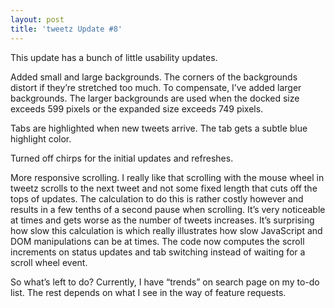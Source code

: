 ```yaml
---
layout: post
title: 'tweetz Update #8'
---
```

This update has a bunch of little usability updates.

Added small and large backgrounds. The corners of the backgrounds distort if they’re stretched too much. To compensate, I’ve added larger backgrounds. The larger backgrounds are used when the docked size exceeds 599 pixels or the expanded size exceeds 749 pixels.

Tabs are highlighted when new tweets arrive. The tab gets a subtle blue highlight color.

Turned off chirps for the initial updates and refreshes.

More responsive scrolling. I really like that scrolling with the mouse wheel in tweetz scrolls to the next tweet and not some fixed length that cuts off the tops of updates. The calculation to do this is rather costly however and results in a few tenths of a second pause when scrolling. It’s very noticeable at times and gets worse as the number of tweets increases. It’s surprising how slow this calculation is which really illustrates how slow JavaScript and DOM manipulations can be at times. The code now computes the scroll increments on status updates and tab switching instead of waiting for a scroll wheel event.

So what’s left to do? Currently, I have “trends” on search page on my to-do list. The rest depends on what I see in the way of feature requests.
